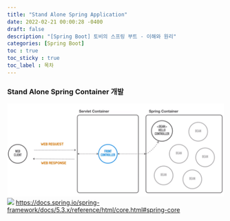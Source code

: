 ```yaml
---
title: "Stand Alone Spring Application"
date: 2022-02-21 00:00:28 -0400
draft: false
description: "[Spring Boot] 토비의 스프링 부트 - 이해와 원리"
categories: [Spring Boot]
toc : true
toc_sticky : true
toc_label : 목차
---
```


### Stand Alone Spring Container  개발
![img.png](image/6eb9fcd7.png)
![](image/6eb9fcd6.png)
https://docs.spring.io/spring-framework/docs/5.3.x/reference/html/core.html#spring-core